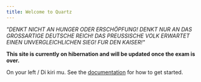 ```yaml
---
title: Welcome to Quartz
---
```

*"DENKT NICHT AN HUNGER ODER ERSCHÖPFUNG! DENKT NUR AN DAS GROSSARTIGE DEUTSCHE REICH! DAS PREUSSISCHE VOLK ERWARTET EINEN UNVERGLEICHLICHEN SIEG! FUR DEN KAISER!"*

****This site is currently on hibernation and will be updated once the exam is over.****

On your left / Di kiri mu.
See the [documentation](https://quartz.jzhao.xyz) for how to get started.
